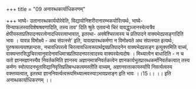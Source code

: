+++
title = "09 अनारब्धकार्याधिकरणम्"

+++
भाष्ये- उतानारब्धकार्ययोरेवेति, विद्यायोनिशरीरानारम्भकयोरित्यर्थः, भाष्ये- विन्याफलस्याविशेषश्रवणादिति, तस्य ताव' दिति श्रुतेः एतावन्ये चिरं यावद्धुञ्जानस्येत्यत्रैव क्षेपीयस्ताप्रतिपादनपरत्वेनादधिपरत्वाभावात्, इतरथा- अवषेश्चिरत्वस्य च प्रतिपादने वाक्यभेदप्रसङ्गादिति भावः । यावन्न विमोक्ष्ये - अथ संपत्स्से' इति, यावत्प्रारब्धकर्मणा न विमोक्ष्यते अथ संपत्स्यत इत्यर्थः, पुरुषव्यत्ययश्छान्दसः, नचावधिपरत्वे चिरत्वावधित्वरूपार्थद्वयप्रतिपादनेन वाक्यभेदप्रसङ्ग इत्युक्त्तमिति वाच्यं, वाक्यन्तरसिद्धचिरत्वानुवादेनावधिमात्रप्रतिपादनपरत्वादस्य वाक्यस्येत्यदोषः । मिथ्यात्वेन बाधादिति - न च यतो ज्ञानमज्ञानस्यैव निवर्तकमिति ज्ञानस्य अज्ञानमात्रनिवर्तकत्वेन ज्ञानकार्यभूतप्रारब्धकर्मानिवर्तकत्वात् तस्य कर्मणः स्वोत्पादनभूताविद्यानिवृत्तिप्रतिबन्धकत्वमस्तीति वाच्यम्, अज्ञानवत्तत्कायर्स्यापि निवर्त्यत्वस्य वक्त्तव्यत्वात्, इतरथा ज्ञाननिवर्त्यत्वरूपमिथ्यात्मवस्याऽभावप्रसङ्ग इति भावः ।।15।। ।। इति अनाब्धकार्याधिकरणम् ।।